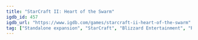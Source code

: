 ```yaml
---
title: "StarCraft II: Heart of the Swarm"
igdb_id: 457
igdb_url: "https://www.igdb.com/games/starcraft-ii-heart-of-the-swarm"
tag: ["Standalone expansion", "StarCraft", "Blizzard Entertainment", "Real Time Strategy (RTS)", "Strategy", "Single player", "Multiplayer", "Bird view / Isometric", "Action", "Science fiction", "Warfare"]
---
```

